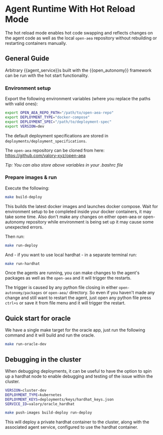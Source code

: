 # Agent Runtime With Hot Reload Mode

The hot reload mode enables hot code swapping and reflects changes on the agent code as well as the local `open-aea` repository without rebuilding or restarting containers manually.

## General Guide

Arbitrary {{agent_service}}s built with the {{open_autonomy}} framework can be run with the hot start functionality.

### Environment setup

Export the following environment variables (where you replace the paths with valid ones):
```bash
export OPEN_AEA_REPO_PATH="/path/to/open-aea-repo"
export DEPLOYMENT_TYPE="docker-compose"
export DEPLOYMENT_SPEC="/path/to/deployment-spec"
export VERSION=dev
```

The default deployment specifications are stored in `deployments/deployment_specifications`.

The `open-aea` repository can be cloned from here: https://github.com/valory-xyz/open-aea

*Tip: You can also store above variables in your .bashrc file*


### Prepare images & run

Execute the following:
```bash
make build-deploy
```
This builds the latest docker images and launches docker compose. Wait for environment setup to be completed inside your docker containers, it may take some time. Also don't make any changes on either open-aea or open-autonomy repository while environment is being set up it may cause some unexpected errors.

Then run:
```bash
make run-deploy
```

And - if you want to use local hardhat - in a separate terminal run:
```bash
make run-hardhat
```

Once the agents are running, you can make changes to the agent's packages as well as the `open-aea` and it will trigger the restarts.

The trigger is caused by any python file closing in either `open-autonomy/packages` or `open-aea/` directory. So even if you haven't made any change and still want to restart the agent, just open any python file press `ctrl+s` or save it from file menu and it will trigger the restart.


## Quick start for oracle

We have a single make target for the oracle app, just run the following command and it will build and run the oracle.
```bash
make run-oracle-dev
```

## Debugging in the cluster

When debugging deployments, it can be useful to have the option to spin up a hardhat node to enable debugging and testing of the issue within the cluster.


```bash
VERSION=cluster-dev
DEPLOYMENT_TYPE=kubernetes
DEPLOYMENT_KEYS=deployments/keys/hardhat_keys.json
SERVICE_ID=valory/oracle_hardhat

make push-images build-deploy run-deploy
```

This will deploy a private hardhat container to the cluster, along with the associated agent service, configured to use the hardhat container.
